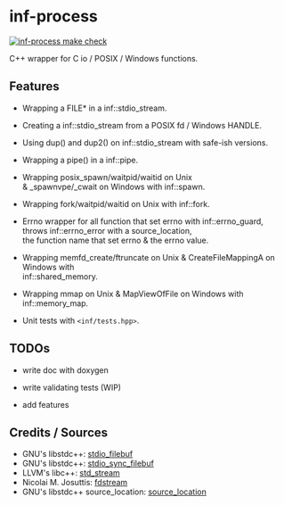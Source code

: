 # inf-process

[![inf-process make check](https://github.com/VokunGahrotLaas/inf-process/actions/workflows/check.yml/badge.svg?branch=master)](https://github.com/VokunGahrotLaas/inf-process/actions/workflows/check.yml?query=branch%3Amaster)

C++ wrapper for C io / POSIX / Windows functions.

## Features

* Wrapping a FILE* in a inf::stdio_stream.

* Creating a inf::stdio_stream from a POSIX fd / Windows HANDLE.

* Using dup() and dup2() on inf::stdio_stream with safe-ish versions.

* Wrapping a pipe() in a inf::pipe.

* Wrapping posix_spawn/waitpid/waitid on Unix \
    & _spawnvpe/_cwait on Windows with inf::spawn.

* Wrapping fork/waitpid/waitid on Unix with inf::fork.

* Errno wrapper for all function that set errno with inf::errno_guard, \
    throws inf::errno_error with a source_location, \
    the function name that set errno & the errno value.

* Wrapping memfd_create/ftruncate on Unix & CreateFileMappingA on Windows with \
    inf::shared_memory.

* Wrapping mmap on Unix & MapViewOfFile on Windows with inf::memory_map.

* Unit tests with `<inf/tests.hpp>`.

## TODOs

* write doc with doxygen

* write validating tests (WIP)

* add features

## Credits / Sources

* GNU's libstdc++: [stdio_filebuf](https://gcc.gnu.org/onlinedocs/gcc-13.1.0/libstdc++/api/a12263.html)
* GNU's libstdc++: [stdio_sync_filebuf](https://gcc.gnu.org/onlinedocs/gcc-13.1.0/libstdc++/api/a12267.html)
* LLVM's libc++: [std_stream](https://github.com/llvm/llvm-project/blob/main/libcxx/src/std_stream.h)
* Nicolai M. Josuttis: [fdstream](http://www.josuttis.com/cppcode/fdstream.html)
* GNU's libstdc++ source_location: [source_location](https://github.com/gcc-mirror/gcc/blob/1f973c295b699011acd7d5fcb04bd2bf887da16d/libstdc%2B%2B-v3/include/experimental/source_location)
